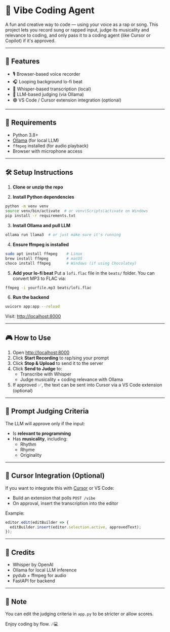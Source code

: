 # 🎤 Vibe Coding Agent

A fun and creative way to code — using your voice as a rap or song. This project lets you record sung or rapped input, judge its musicality and relevance to coding, and only pass it to a coding agent (like Cursor or Copilot) if it's approved.

---

## 🧰 Features
- 🎙️ Browser-based voice recorder
- 🎧 Looping background lo-fi beat
- 🤖 Whisper-based transcription (local)
- 🧠 LLM-based judging (via Ollama)
- 🟢 VS Code / Cursor extension integration (optional)

---

## 🚀 Requirements
- Python 3.8+
- [Ollama](https://ollama.com) (for local LLM)
- `ffmpeg` installed (for audio playback)
- Browser with microphone access

---

## 🛠️ Setup Instructions

1. **Clone or unzip the repo**

2. **Install Python dependencies**
```bash
python -m venv venv
source venv/bin/activate  # or venv\Scripts\activate on Windows
pip install -r requirements.txt
```

3. **Install Ollama and pull LLM**
```bash
ollama run llama3  # or just make sure it's running
```

4. **Ensure ffmpeg is installed**
```bash
sudo apt install ffmpeg    # Linux
brew install ffmpeg        # macOS
choco install ffmpeg       # Windows (if using Chocolatey)
```

5. **Add your lo-fi beat**
Put a `lofi.flac` file in the `beats/` folder. You can convert MP3 to FLAC via:
```bash
ffmpeg -i yourfile.mp3 beats/lofi.flac
```

6. **Run the backend**
```bash
uvicorn app:app --reload
```
Visit: [http://localhost:8000](http://localhost:8000)

---

## 🎮 How to Use

1. Open [http://localhost:8000](http://localhost:8000)
2. Click **Start Recording** to rap/sing your prompt
3. Click **Stop & Upload** to send it to the server
4. Click **Send to Judge** to:
   - Transcribe with Whisper
   - Judge musicality + coding relevance with Ollama
5. If approved ✅, the text can be sent into Cursor via a VS Code extension (optional)

---

## 🧠 Prompt Judging Criteria
The LLM will approve only if the input:
- Is **relevant to programming**
- Has **musicality**, including:
  - Rhythm
  - Rhyme
  - Originality

---

## 🧩 Cursor Integration (Optional)
If you want to integrate this with [Cursor](https://cursor.so) or VS Code:
- Build an extension that polls `POST /vibe`
- On approval, insert the transcription into the editor

Example:
```ts
editor.edit(editBuilder => {
  editBuilder.insert(editor.selection.active, approvedText);
});
```

---

## 🤝 Credits
- Whisper by OpenAI
- Ollama for local LLM inference
- pydub + ffmpeg for audio
- FastAPI for backend

---

## 📌 Note
You can edit the judging criteria in `app.py` to be stricter or allow scores.

Enjoy coding by flow. 🎶💻
